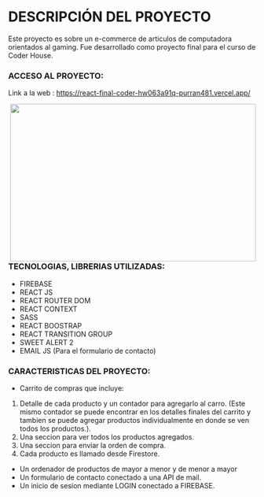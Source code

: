 #  DESCRIPCIÓN DEL PROYECTO

Este proyecto es sobre un e-commerce de articulos de computadora orientados al gaming. Fue desarrollado como proyecto final para el curso de Coder House.

### ACCESO AL PROYECTO:

Link a la web : https://react-final-coder-hw063a91q-purran481.vercel.app/

<p><img align="right" src="https://github.com/ANGdesarrollo/react-game-on/blob/master/2022-09-23-03-45-56.gif?raw=true" width="500" height="320" alt=""></p>



### TECNOLOGIAS, LIBRERIAS UTILIZADAS:

- FIREBASE
- REACT JS
- REACT ROUTER DOM
- REACT CONTEXT
- SASS
- REACT BOOSTRAP
- REACT TRANSITION GROUP
- SWEET ALERT 2
- EMAIL JS (Para el formulario de contacto)

### CARACTERISTICAS DEL PROYECTO:

- Carrito de compras que incluye:
1.  Detalle de cada producto y un contador para agregarlo al carro. (Este mismo contador se puede encontrar en los detalles finales del carrito y tambien se puede agregar productos individualmente en donde se ven todos los productos.).
2.  Una seccion para ver todos los productos agregados.
3. Una seccion para enviar la orden de compra.
4. Cada producto es llamado desde Firestore.

- Un ordenador de productos de mayor a menor y de menor a mayor
- Un formulario de contacto conectado a una API de mail.
- Un inicio de sesion mediante LOGIN conectado a FIREBASE.
